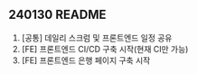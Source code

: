 ## 240130 README

1. [공통] 데일리 스크럼 및 프론트엔드 일정 공유
2. [FE] 프론트엔드 CI/CD 구축 시작(현재 CI만 가능)
3. [FE] 프론트엔드 은행 페이지 구축 시작
